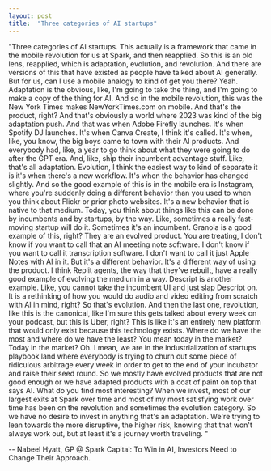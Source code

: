 ```yaml
---
layout: post
title:  "Three categories of AI startups"
---
```

"Three categories of AI startups. This actually is a framework that came in the mobile revolution for us at Spark, and then reapplied. So this is an old lens, reapplied, which is adaptation, evolution, and revolution. And there are versions of this that have existed as people have talked about AI generally. But for us, can I use a mobile analogy to kind of get you there? Yeah. Adaptation is the obvious, like, I'm going to take the thing, and I'm going to make a copy of the thing for AI. And so in the mobile revolution, this was the New York Times makes NewYorkTimes.com on mobile. And that's the product, right? And that's obviously a world where 2023 was kind of the big adaptation push. And that was when Adobe Firefly launches. It's when Spotify DJ launches. It's when Canva Create, I think it's called. It's when, like, you know, the big boys came to town with their AI products. And everybody had, like, a year to go think about what they were going to do after the GPT era. And, like, ship their incumbent advantage stuff. Like, that's all adaptation. Evolution, I think the easiest way to kind of separate it is it's when there's a new workflow. It's when the behavior has changed slightly. And so the good example of this is in the mobile era is Instagram, where you're suddenly doing a different behavior than you used to when you think about Flickr or prior photo websites. It's a new behavior that is native to that medium. Today, you think about things like this can be done by incumbents and by startups, by the way. Like, sometimes a really fast-moving startup will do it. Sometimes it's an incumbent. Granola is a good example of this, right? They are an evolved product. You are treating, I don't know if you want to call that an AI meeting note software. I don't know if you want to call it transcription software. I don't want to call it just Apple Notes with AI in it. But it's a different behavior. It's a different way of using the product. I think Replit agents, the way that they've rebuilt, have a really good example of evolving the medium in a way. Descript is another example. Like, you cannot take the incumbent UI and just slap Descript on. It is a rethinking of how you would do audio and video editing from scratch with AI in mind, right? So that's evolution. And then the last one, revolution, like this is the canonical, like I'm sure this gets talked about every week on your podcast, but this is Uber, right? This is like it's an entirely new platform that would only exist because this technology exists. Where do we have the most and where do we have the least? You mean today in the market? Today in the market? Oh. I mean, we are in the industrialization of startups playbook land where everybody is trying to churn out some piece of ridiculous arbitrage every week in order to get to the end of your incubator and raise their seed round. So we mostly have evolved products that are not good enough or we have adapted products with a coat of paint on top that says AI. What do you find most interesting? When we invest, most of our largest exits at Spark over time and most of my most satisfying work over time has been on the revolution and sometimes the evolution category. So we have no desire to invest in anything that's an adaptation. We're trying to lean towards the more disruptive, the higher risk, knowing that that won't always work out, but at least it's a journey worth traveling. "

-- Nabeel Hyatt, GP @ Spark Capital: To Win in AI, Investors Need to Change Their Approach.
